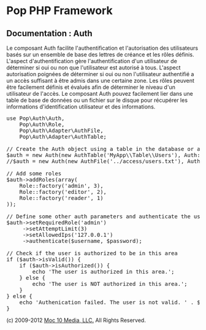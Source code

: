 Pop PHP Framework
=================

Documentation : Auth
--------------------

Le composant Auth facilite l'authentification et l'autorisation des utilisateurs basés sur un ensemble de base des lettres de créance et les rôles définis. L'aspect d'authentification gère l'authentification d'un utilisateur de déterminer si oui ou non que l'utilisateur est autorisé à tous. L'aspect autorisation poignées de déterminer si oui ou non l'utilisateur authentifié a un accès suffisant à être admis dans une certaine zone. Les rôles peuvent être facilement définis et évalués afin de déterminer le niveau d'un utilisateur de l'accès. Le composant Auth pouvez facilement lier dans une table de base de données ou un fichier sur le disque pour récupérer les informations d'identification utilisateur et des informations.

<pre>
use Pop\Auth\Auth,
    Pop\Auth\Role,
    Pop\Auth\Adapter\AuthFile,
    Pop\Auth\Adapter\AuthTable;

// Create the Auth object using a table in the database or a local access file.
$auth = new Auth(new AuthTable('MyApp\\Table\\Users'), Auth::ENCRYPT_SHA1);
//$auth = new Auth(new AuthFile('../access/users.txt'), Auth::ENCRYPT_SHA1);

// Add some roles
$auth->addRoles(array(
    Role::factory('admin', 3),
    Role::factory('editor', 2),
    Role::factory('reader', 1)
));

// Define some other auth parameters and authenticate the user
$auth->setRequiredRole('admin')
     ->setAttemptLimit(3)
     ->setAllowedIps('127.0.0.1')
     ->authenticate($username, $password);

// Check if the user is authorized to be in this area
if ($auth->isValid()) {
    if ($auth->isAuthorized()) {
        echo 'The user is authorized in this area.';
    } else {
        echo 'The user is NOT authorized in this area.';
    }
} else {
    echo 'Authenication failed. The user is not valid. ' . $auth->getResultMessage();
}
</pre>

(c) 2009-2012 [Moc 10 Media, LLC.](http://www.moc10media.com) All Rights Reserved.
